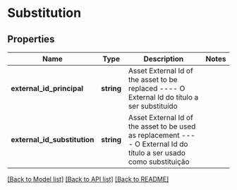 # Substitution

## Properties
Name | Type | Description | Notes
------------ | ------------- | ------------- | -------------
**external_id_principal** | **string** | Asset External Id of the asset to be replaced  ----  O External Id do título a ser substituído | 
**external_id_substitution** | **string** | Asset External Id of the asset to be used as replacement  ----  O External Id do título a ser usado como substituição | 

[[Back to Model list]](../../README.md#documentation-for-models) [[Back to API list]](../../README.md#documentation-for-api-endpoints) [[Back to README]](../../README.md)

